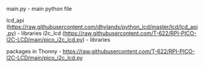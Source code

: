 main.py - main python file

lcd_api (https://raw.githubusercontent.com/dhylands/python_lcd/master/lcd/lcd_api.py) - libraries
i2c_lcd (https://raw.githubusercontent.com/T-622/RPI-PICO-I2C-LCD/main/pico_i2c_lcd.py) - libraries

packages in Thonny - https://raw.githubusercontent.com/T-622/RPI-PICO-I2C-LCD/main/pico_i2c_lcd.py
